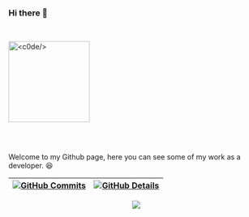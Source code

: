 ### Hi there 👋

<div style="display: flex; flex-direction: column; align-items: flex-start; margin-bottom: 30px">
  <a style="margin: 30px 0; display: block" href="https://github.com/iagomartins">
    <img height="160em" align="center" title="<c0de/>" src="https://c.tenor.com/_DOBjnGspYAAAAAC/code-coding.gif">
  </a>
</div>

Welcome to my Github page, here you can see some of my work as a developer. 😆
  

  
 | [![GitHub Commits](http://github-profile-summary-cards.vercel.app/api/cards/productive-time?username=iagomartins&theme=dracula&utcOffset=-3)](https://github.com/vn7n24fzkq/github-profile-summary-cards) | [![GitHub Details](http://github-profile-summary-cards.vercel.app/api/cards/profile-details?username=iagomartins&theme=dracula)](https://github.com/vn7n24fzkq/github-profile-summary-cards) |  
 | ----------- | ----------- |


 
  <div align="center" >
<a href="https://skillicons.dev"   >
  <img src="https://skillicons.dev/icons?i=git,vscode,javascript,php,laravel,css,html,react,tailwind,nodejs,vue,docker,figma,github,materialui,linux,postman,vite,bootstrap,mysql,azure,unity" />
</a>
  <br />

  </div>
